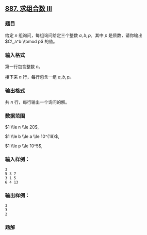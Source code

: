 ## [887\. 求组合数 III](https://www.acwing.com/problem/content/889/)

### 题目

给定 $n$ 组询问，每组询问给定三个整数 $a, b, p$，其中 $p$ 是质数，请你输出 $C\_a^b \\bmod p$ 的值。

### 输入格式

第一行包含整数 $n$。

接下来 $n$ 行，每行包含一组 $a, b, p$。

### 输出格式

共 $n$ 行，每行输出一个询问的解。

### 数据范围

$1 \\le n \\le 20$,

$1 \\le b \\le a \\le 10^{18}$,

$1 \\le p \\le 10^5$,

### 输入样例：

```
3
5 3 7
3 1 5
6 4 13
```

### 输出样例：

```
3
3
2
```

### 题解

